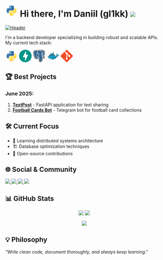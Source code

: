 # <img src="https://raw.githubusercontent.com/devicons/devicon/master/icons/python/python-original.svg" width="40" height="40"/> Hi there, I'm Daniil (gl1kk) <img src="https://media.giphy.com/media/WUlplcMpOCEmTGBtBW/giphy.gif" width="30">

[![Header](https://github.com/GL1KK/GL1KK/blob/main/assets/banner.png)](https://github.com/GL1KK)

I'm a backend developer specializing in building robust and scalable APIs. My current tech stack:

<p align="left">
  <img src="https://raw.githubusercontent.com/devicons/devicon/master/icons/python/python-original.svg" alt="python" width="40" height="40"/>
  <img src="https://raw.githubusercontent.com/devicons/devicon/master/icons/fastapi/fastapi-original.svg" alt="fastapi" width="40" height="40"/>
  <img src="https://raw.githubusercontent.com/devicons/devicon/master/icons/postgresql/postgresql-original.svg" alt="postgresql" width="40" height="40"/>
  <img src="https://raw.githubusercontent.com/devicons/devicon/master/icons/docker/docker-original.svg" alt="docker" width="40" height="40"/>
  <img src="https://raw.githubusercontent.com/devicons/devicon/master/icons/git/git-original.svg" alt="git" width="40" height="40"/>
</p>

## 🏆 Best Projects

### June 2025:
1. **[TextPost](https://github.com/GL1KK/TextPost)** - FastAPI application for text sharing
2. **[Football Cards Bot](https://github.com/GL1KK/Football_cards_tg-bot)** - Telegram bot for football card collections

## 🛠️ Current Focus

- 🧠 Learning distributed systems architecture
- 🏗️ Database optimization techniques
- 🤝 Open-source contributions

## 🌐 Social & Community

<p align="left">
  <a href="https://t.me/programisticDanya" target="_blank">
    <img src="https://img.shields.io/badge/Telegram_Channel-2CA5E0?style=for-the-badge&logo=telegram&logoColor=white"/>
  </a>
  <a href="https://t.me/GL1KK" target="_blank">
    <img src="https://img.shields.io/badge/Telegram-2CA5E0?style=for-the-badge&logo=telegram&logoColor=white"/>
  </a>
  <a href="https://www.donationalerts.com/r/gl12kk" target="_blank">
    <img src="https://img.shields.io/badge/Donation_Alerts-F37620?style=for-the-badge"/>
  </a>
  <a href="https://www.codewars.com/users/GL1KK" target="_blank">
    <img src="https://img.shields.io/badge/Codewars-B1361E?style=for-the-badge&logo=codewars&logoColor=white"/>
  </a>
</p>

## 📊 GitHub Stats

<p align="center">
  <img src="https://github-readme-stats.vercel.app/api?username=GL1KK&show_icons=true&theme=radical&hide_border=true"/>
  <img src="https://github-readme-stats.vercel.app/api/top-langs/?username=GL1KK&layout=compact&theme=radical&hide_border=true"/>
</p>

<p align="center">
  <img src="https://github-readme-streak-stats.herokuapp.com/?user=GL1KK&theme=radical&hide_border=true"/>
</p>

## 💡 Philosophy

*"Write clean code, document thoroughly, and always keep learning."*
